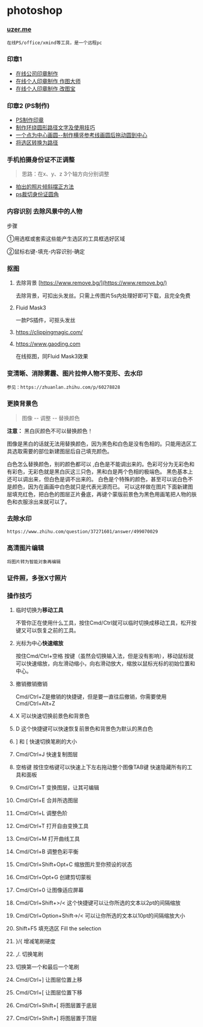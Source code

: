 # photoshop

### [uzer.me](https://uzer.me/z/apps)

	在线PS/office/xmind等工具，是一个远程pc

### 印章1

- [在线公司印章制作](http://www.ssbbww.com/c/a6.htm)
- [在线个人印章制作 作图大师](http://ztds.yubaibai.com.cn/yinzhang/)
- [在线个人印章制作 改图宝](https://www.gaitubao.com/yinzhang/)

### 印章2 (PS制作)

- [PS制作印章](https://jingyan.baidu.com/article/54b6b9c0d41b632d593b4756.html)
- [制作环绕圆形路径文字及使用技巧](https://jingyan.baidu.com/article/495ba841171b4538b20ede6b.html)
- [一个点为中心画圆--制作横竖参考线画圆后拖动圆到中心](https://zhidao.baidu.com/question/1243469399337933499.html)
- [将选区转换为路径](https://jingyan.baidu.com/article/27fa7326ade1cf46f8271f28.html)


### 手机拍摄身份证不正调整

> 思路：在x、y、z 3个轴方向分别调整

- [拍出的照片倾斜摆正方法](https://zhidao.baidu.com/question/354471000.html?qbl=relate_question_6)
- [ps裁切身份证圆角](https://jingyan.baidu.com/article/a3a3f811d4ed308da2eb8a31.html)

### 内容识别 去除风景中的人物

步骤

①用选框或套索这些能产生选区的工具框选好区域

②鼠标右键-填充-内容识别-确定


### 抠图

1. 去除背景 [https://www.remove.bg/](https://www.remove.bg/)

	去除背景，可扣出头发丝。只需上传图片5s内处理好即可下载，且完全免费
	
2. Fluid Mask3 

	一款PS插件，可抠头发丝
	
3. https://clippingmagic.com/
4. https://www.gaoding.com

	在线抠图，同Fluid Mask3效果	


	
### 变清晰、消除雾霾、图片拉伸人物不变形、去水印

	参见：https://zhuanlan.zhihu.com/p/60278828	
	
### 更换背景色

> 图像 -- 调整 -- 替换颜色

**注意：** 黑白灰颜色不可以替换颜色！

图像是黑白的话就无法用替换颜色，因为黑色和白色是没有色相的。只能用选区工具选取需要的部位新建图层后自己填充颜色。

白色怎么替换颜色，别的颜色都可以 ,白色是不能调出来的。色彩可分为无彩色和有彩色，无彩色就是黑白灰这三只色，黑和白是两个色相的极端色。
黑色基本上还可以调出来，但白色是调不出来的。
白色是个特殊的颜色，甚至可以说白色不是颜色，因为在画画中白色就只是代表光源而已。
可以这样做在图片下面新建图层填充红色，把白色的图层正片叠底，再键个蒙版前景色为黑色用画笔把人物的肤色和衣服涂出来就可以了。

### 去除水印

	https://www.zhihu.com/question/37271601/answer/499070029
	
### 高清图片编辑

	将图片转为智能对象再编辑
	
### 证件照，多张X寸照片	

### 操作技巧

1. 临时切换为**移动工具**

	不管你正在使用什么工具，按住Cmd/Ctrl就可以临时切换成移动工具，松开按键又可以恢复之前的工具。

1. 	光标为中心**快速缩放**

	按住Cmd/Ctrl+空格 按键（虽然会切换输入法，但是没有影响），移动鼠标就可以快速缩放，向左滑动缩小，向右滑动放大，缩放以鼠标光标的初始位置和中心。
	
1. 撤销撤销撤销

	Cmd/Ctrl+Z是撤销的快捷键，但是要一直往后撤销，你需要使用Cmd/Ctrl+Alt+Z

1. X 可以快速切换前景色和背景色
1. D 这个快捷键可以快速恢复前景色和背景色为默认的黑白色
1. ] 和 [ 快速切换笔刷的大小
1. Cmd/Ctrl+J 快速复制图层
1. 空格键 按住空格键可以快速上下左右拖动整个图像TAB键 快速隐藏所有的工具和面板
1. Cmd/Ctrl+T 变换图层，让其可编辑
1. Cmd/Ctrl+E 合并所选图层
1. Cmd/Ctrl+L 调整色阶
1. Cmd/Ctrl+T 打开自由变换工具
1. Cmd/Ctrl+M 打开曲线工具
1. Cmd/Ctrl+B 调整色彩平衡
1. Cmd/Ctrl+Shift+Opt+C 缩放图片至你预设的状态
1. Cmd/Ctrl+Opt+G 创建剪切蒙板
1. Cmd/Ctrl+0 让图像适应屏幕
1. Cmd/Ctrl+Shift+>/< 这个快捷键可以让你所选的文本以2pt的间隔缩放
1. Cmd/Ctrl+Option+Shift->/< 可以让你所选的文本以10pt的间隔缩放大小
1. Shift+F5 填充选区 Fill the selection
1. }/{ 增减笔刷硬度
1. ,/. 切换笔刷
1. 切换第一个和最后一个笔刷
1. Cmd/Ctrl+] 让图层位置上移
1. Cmd/Ctrl+[ 让图层位置下移
1. Cmd/Ctrl+Shift+[ 将图层置于底层
1. Cmd/Ctrl+Shift+] 将图层置于顶层


